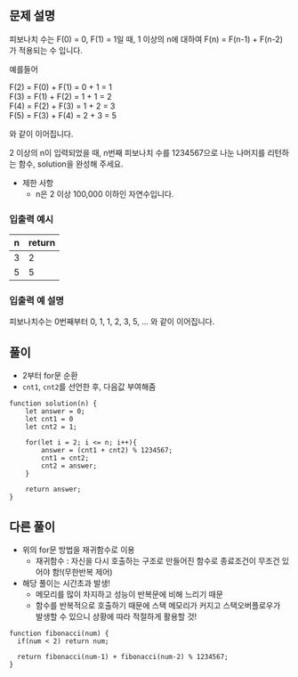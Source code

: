 ## 문제 설명

피보나치 수는 F(0) = 0, F(1) = 1일 때, 1 이상의 n에 대하여 F(n) = F(n-1) + F(n-2) 가 적용되는 수 입니다.

예를들어

F(2) = F(0) + F(1) = 0 + 1 = 1<br />
F(3) = F(1) + F(2) = 1 + 1 = 2<br/>
F(4) = F(2) + F(3) = 1 + 2 = 3<br/>
F(5) = F(3) + F(4) = 2 + 3 = 5

와 같이 이어집니다.

2 이상의 n이 입력되었을 때, n번째 피보나치 수를 1234567으로 나눈 나머지를 리턴하는 함수, solution을 완성해 주세요.

- 제한 사항
  - n은 2 이상 100,000 이하인 자연수입니다.

### 입출력 예시

| n   | return |
| --- | ------ |
| 3   | 2      |
| 5   | 5      |

### 입출력 예 설명

피보나치수는 0번째부터 0, 1, 1, 2, 3, 5, ... 와 같이 이어집니다.

## 풀이

- 2부터 for문 순환
- `cnt1`, `cnt2`를 선언한 후, 다음값 부여해줌

```
function solution(n) {
    let answer = 0;
    let cnt1 = 0
    let cnt2 = 1;

    for(let i = 2; i <= n; i++){
        answer = (cnt1 + cnt2) % 1234567;
        cnt1 = cnt2;
        cnt2 = answer;
    }

    return answer;
}
```

## 다른 풀이

- 위의 for문 방법을 재귀함수로 이용
  - 재귀함수 : 자신을 다시 호출하는 구조로 만들어진 함수로 종료조건이 무조건 있어야 함!(무한반복 제어)
- 해당 풀이는 시간초과 발생!
  - 메모리를 많이 차지하고 성능이 반복문에 비해 느리기 때문
  - 함수를 반복적으로 호출하기 때문에 스택 메모리가 커지고 스택오버플로우가 발생할 수 있으니 상황에 따라 적절하게 활용할 것!

```
function fibonacci(num) {
  if(num < 2) return num;

  return fibonacci(num-1) + fibonacci(num-2) % 1234567;
}
```
